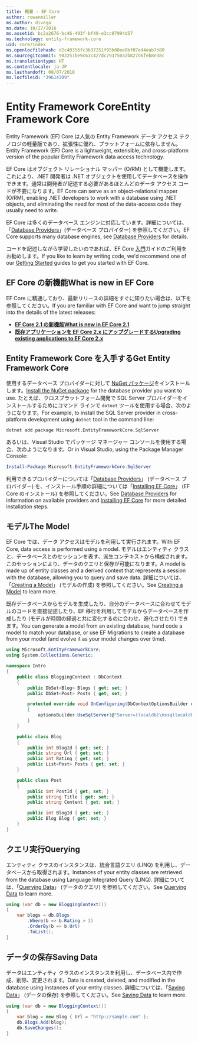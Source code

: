 ```yaml
---
title: 概要 - EF Core
author: rowanmiller
ms.author: divega
ms.date: 10/27/2016
ms.assetid: bc2a2676-bc46-493f-bf49-e3cc97994d57
ms.technology: entity-framework-core
uid: core/index
ms.openlocfilehash: d2c40356fc3b37251f95b08ee8bf07ed4eab7b80
ms.sourcegitcommit: 902257be9c63c427dc793750a2b827d6feb8e38c
ms.translationtype: HT
ms.contentlocale: ja-JP
ms.lasthandoff: 08/07/2018
ms.locfileid: "39614309"
---
```

# <a name="entity-framework-core"></a><span data-ttu-id="b7b5f-102">Entity Framework Core</span><span class="sxs-lookup"><span data-stu-id="b7b5f-102">Entity Framework Core</span></span>

<span data-ttu-id="b7b5f-103">Entity Framework (EF) Core は人気の Entity Framework データ アクセス テクノロジの軽量版であり、拡張性に優れ、プラットフォームに依存しません。</span><span class="sxs-lookup"><span data-stu-id="b7b5f-103">Entity Framework (EF) Core is a lightweight, extensible, and cross-platform version of the popular Entity Framework data access technology.</span></span>

<span data-ttu-id="b7b5f-104">EF Core はオブジェクト リレーショナル マッパー (O/RM) として機能します。これにより、.NET 開発者は .NET オブジェクトを使用してデータベースを操作できます。通常は開発者が記述する必要があるほとんどのデータ アクセス コードが不要になります。</span><span class="sxs-lookup"><span data-stu-id="b7b5f-104">EF Core can serve as an object-relational mapper (O/RM), enabling .NET developers to work with a database using .NET objects, and eliminating the need for most of the data-access code they usually need to write.</span></span>

<span data-ttu-id="b7b5f-105">EF Core は多くのデータベース エンジンに対応しています。詳細については、「[Database Providers](providers/index.md)」(データベース プロバイダー) を参照してください。</span><span class="sxs-lookup"><span data-stu-id="b7b5f-105">EF Core supports many database engines, see [Database Providers](providers/index.md) for details.</span></span>

<span data-ttu-id="b7b5f-106">コードを記述しながら学習したいのであれば、EF Core [入門](get-started/index.md)ガイドのご利用をお勧めします。</span><span class="sxs-lookup"><span data-stu-id="b7b5f-106">If you like to learn by writing code, we'd recommend one of our [Getting Started](get-started/index.md) guides to get you started with EF Core.</span></span>

## <a name="what-is-new-in-ef-core"></a><span data-ttu-id="b7b5f-107">EF Core の新機能</span><span class="sxs-lookup"><span data-stu-id="b7b5f-107">What is new in EF Core</span></span>

<span data-ttu-id="b7b5f-108">EF Core に精通しており、最新リリースの詳細をすぐに知りたい場合は、以下を参照してください。</span><span class="sxs-lookup"><span data-stu-id="b7b5f-108">If you are familiar with EF Core and want to jump straight into the details of the latest releases:</span></span>

- <span data-ttu-id="b7b5f-109">**[EF Core 2.1 の新機能](xref:core/what-is-new/ef-core-2.1)**</span><span class="sxs-lookup"><span data-stu-id="b7b5f-109">**[What is new in EF Core 2.1](xref:core/what-is-new/ef-core-2.1)**</span></span>
- <span data-ttu-id="b7b5f-110">**[既存アプリケーションを EF Core 2.x にアップグレードする](xref:core/miscellaneous/1x-2x-upgrade)**</span><span class="sxs-lookup"><span data-stu-id="b7b5f-110">**[Upgrading existing applications to EF Core 2.x](xref:core/miscellaneous/1x-2x-upgrade)**</span></span>


## <a name="get-entity-framework-core"></a><span data-ttu-id="b7b5f-111">Entity Framework Core を入手する</span><span class="sxs-lookup"><span data-stu-id="b7b5f-111">Get Entity Framework Core</span></span>

<span data-ttu-id="b7b5f-112">使用するデータベース プロバイダーに対して [NuGet パッケージ](https://docs.nuget.org/ndocs/quickstart/use-a-package)をインストールします。</span><span class="sxs-lookup"><span data-stu-id="b7b5f-112">[Install the NuGet package](https://docs.nuget.org/ndocs/quickstart/use-a-package) for the database provider you want to use.</span></span> <span data-ttu-id="b7b5f-113">たとえば、クロスプラットフォーム開発で SQL Server プロバイダーをインストールするためにコマンド ラインで `dotnet` ツールを使用する場合、次のようになります。</span><span class="sxs-lookup"><span data-stu-id="b7b5f-113">For example, to install the SQL Server provider in cross-platform development using `dotnet` tool in the command line:</span></span>

``` Console
dotnet add package Microsoft.EntityFrameworkCore.SqlServer
```

<span data-ttu-id="b7b5f-114">あるいは、Visual Studio でパッケージ マネージャー コンソールを使用する場合、次のようになります。</span><span class="sxs-lookup"><span data-stu-id="b7b5f-114">Or in Visual Studio, using the Package Manager Console:</span></span>

``` PowerShell
Install-Package Microsoft.EntityFrameworkCore.SqlServer
```
<span data-ttu-id="b7b5f-115">利用できるプロバイダーについては「[Database Providers](providers/index.md)」 (データベース プロバイダー) を、インストール手順の詳細については「[Installing EF Core](get-started/install/index.md)」 (EF Core のインストール) を参照してください。</span><span class="sxs-lookup"><span data-stu-id="b7b5f-115">See [Database Providers](providers/index.md) for information on available providers and [Installing EF Core](get-started/install/index.md) for more detailed installation steps.</span></span>

## <a name="the-model"></a><span data-ttu-id="b7b5f-116">モデル</span><span class="sxs-lookup"><span data-stu-id="b7b5f-116">The Model</span></span>

<span data-ttu-id="b7b5f-117">EF Core では、データ アクセスはモデルを利用して実行されます。</span><span class="sxs-lookup"><span data-stu-id="b7b5f-117">With EF Core, data access is performed using a model.</span></span> <span data-ttu-id="b7b5f-118">モデルはエンティティ クラスと、データベースとのセッションを表す、派生コンテキストから構成されます。このセッションにより、データのクエリと保存が可能になります。</span><span class="sxs-lookup"><span data-stu-id="b7b5f-118">A model is made up of entity classes and a derived context that represents a session with the database, allowing you to query and save data.</span></span> <span data-ttu-id="b7b5f-119">詳細については、「[Creating a Model](modeling/index.md)」 (モデルの作成) を参照してください。</span><span class="sxs-lookup"><span data-stu-id="b7b5f-119">See [Creating a Model](modeling/index.md) to learn more.</span></span>

<span data-ttu-id="b7b5f-120">既存データベースからモデルを生成したり、自分のデータベースに合わせてモデルのコードを直接記述したり、EF 移行を利用してモデルからデータベースを作成したり (モデルが時間の経過と共に変化するのに合わせ、進化させたり) できます。</span><span class="sxs-lookup"><span data-stu-id="b7b5f-120">You can generate a model from an existing database, hand code a model to match your database, or use EF Migrations to create a database from your model (and evolve it as your model changes over time).</span></span>

``` csharp
using Microsoft.EntityFrameworkCore;
using System.Collections.Generic;

namespace Intro
{
    public class BloggingContext : DbContext
    {
        public DbSet<Blog> Blogs { get; set; }
        public DbSet<Post> Posts { get; set; }

        protected override void OnConfiguring(DbContextOptionsBuilder optionsBuilder)
        {
            optionsBuilder.UseSqlServer(@"Server=(localdb)\mssqllocaldb;Database=MyDatabase;Trusted_Connection=True;");
        }
    }

    public class Blog
    {
        public int BlogId { get; set; }
        public string Url { get; set; }
        public int Rating { get; set; }
        public List<Post> Posts { get; set; }
    }

    public class Post
    {
        public int PostId { get; set; }
        public string Title { get; set; }
        public string Content { get; set; }

        public int BlogId { get; set; }
        public Blog Blog { get; set; }
    }
}
```

## <a name="querying"></a><span data-ttu-id="b7b5f-121">クエリ実行</span><span class="sxs-lookup"><span data-stu-id="b7b5f-121">Querying</span></span>

<span data-ttu-id="b7b5f-122">エンティティ クラスのインスタンスは、統合言語クエリ (LINQ) を利用し、データベースから取得されます。</span><span class="sxs-lookup"><span data-stu-id="b7b5f-122">Instances of your entity classes are retrieved from the database using Language Integrated Query (LINQ).</span></span> <span data-ttu-id="b7b5f-123">詳細については、「[Querying Data](querying/index.md)」 (データのクエリ) を参照してください。</span><span class="sxs-lookup"><span data-stu-id="b7b5f-123">See [Querying Data](querying/index.md) to learn more.</span></span>

``` csharp
using (var db = new BloggingContext())
{
    var blogs = db.Blogs
        .Where(b => b.Rating > 3)
        .OrderBy(b => b.Url)
        .ToList();
}
```

## <a name="saving-data"></a><span data-ttu-id="b7b5f-124">データの保存</span><span class="sxs-lookup"><span data-stu-id="b7b5f-124">Saving Data</span></span>

<span data-ttu-id="b7b5f-125">データはエンティティ クラスのインスタンスを利用し、データベース内で作成、削除、変更されます。</span><span class="sxs-lookup"><span data-stu-id="b7b5f-125">Data is created, deleted, and modified in the database using instances of your entity classes.</span></span> <span data-ttu-id="b7b5f-126">詳細については、「[Saving Data](saving/index.md)」 (データの保存) を参照してください。</span><span class="sxs-lookup"><span data-stu-id="b7b5f-126">See [Saving Data](saving/index.md) to learn more.</span></span>

``` csharp
using (var db = new BloggingContext())
{
    var blog = new Blog { Url = "http://sample.com" };
    db.Blogs.Add(blog);
    db.SaveChanges();
}
```
